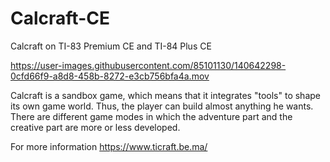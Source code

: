 # Calcraft-CE
Calcraft on TI-83 Premium CE and TI-84 Plus CE

https://user-images.githubusercontent.com/85101130/140642298-0cfd66f9-a8d8-458b-8272-e3cb756bfa4a.mov

Calcraft is a sandbox game, which means that it integrates "tools" to shape its own game world. Thus, the player can build almost anything he wants. There are different game modes in which the adventure part and the creative part are more or less developed.

For more information https://www.ticraft.be.ma/
